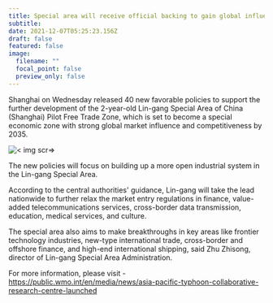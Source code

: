 ```yaml
---
title: Special area will receive official backing to gain global influence
subtitle: 
date: 2021-12-07T05:25:23.156Z
draft: false
featured: false
image:
  filename: ""
  focal_point: false
  preview_only: false
---
```


Shanghai on Wednesday released 40 new favorable policies to support the further development of the 2-year-old Lin-gang Special Area of China (Shanghai) Pilot Free Trade Zone, which is set to become a special economic zone with strong global market influence and competitiveness by 2035.

![< img scr=>](/assets/media/page2.png)


The new policies will focus on building up a more open industrial system in the Lin-gang Special Area.

According to the central authorities' guidance, Lin-gang will take the lead nationwide to further relax the market entry regulations in finance, value-added telecommunications services, cross-border data transmission, education, medical services, and culture.

The special area also aims to make breakthroughs in key areas like frontier technology industries, new-type international trade, cross-border and offshore finance, and high-end international shipping, said Zhu Zhisong, director of Lin-gang Special Area Administration.

<!--more-->

For more information, please visit -
https://public.wmo.int/en/media/news/asia-pacific-typhoon-collaborative-research-centre-launched
